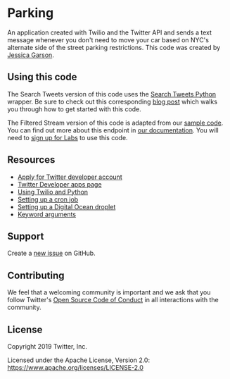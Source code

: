 # Parking
An application created with Twilio and the Twitter API and sends a text message whenever you don't need to move your car based on NYC's alternate side of the street parking restrictions. This code was created by [Jessica Garson](https://twitter.com/jessicagarson). 

## Using this code
The Search Tweets version of this code uses the [Search Tweets Python](https://github.com/twitterdev/search-tweets-python) wrapper. Be sure to check out this corresponding [blog post](https://dev.to/twitterdev/how-i-solved-my-nyc-parking-problem-with-python-the-search-tweets-api-and-twilio-1chp) which walks you through how to get started with this code.

The Filtered Stream version of this code is adapted from our [sample code](t.co/filtered-stream-sample). You can find out more about this endpoint in [our documentation](https://developer.twitter.com/en/docs/labs/filtered-stream/overview). You will need to [sign up for Labs](t.co/labs) to use this code. 

## Resources
- [Apply for Twitter developer account](https://developer.twitter.com/en/apply-for-access)
- [Twitter Developer apps page](https://developer.twitter.com/en/apps)
- [Using Twilio and Python](https://www.twilio.com/blog/2016/10/how-to-send-an-sms-with-python-using-twilio.html)
- [Setting up a cron job](https://askubuntu.com/questions/2368/how-do-i-set-up-a-cron-job)
- [Setting up a Digital Ocean droplet](https://www.digitalocean.com/docs/droplets/how-to/create/)
- [Keyword arguments](https://treyhunner.com/2018/04/keyword-arguments-in-python/)

## Support
Create a [new issue](https://github.com/twitterdev/getting-started-with-r/issues) on GitHub.

## Contributing
We feel that a welcoming community is important and we ask that you follow Twitter's
[Open Source Code of Conduct](https://github.com/twitter/code-of-conduct/blob/master/code-of-conduct.md)
in all interactions with the community.

## License
Copyright 2019 Twitter, Inc.

Licensed under the Apache License, Version 2.0: https://www.apache.org/licenses/LICENSE-2.0
